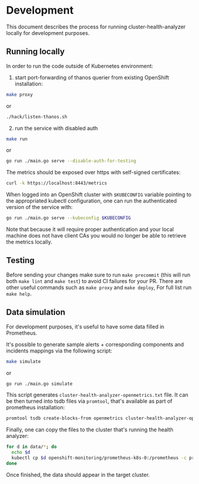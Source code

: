 # Development

This document describes the process for running cluster-health-analyzer locally for development purposes.

## Running locally

In order to run the code outside of Kubernetes environment:

1. start port-forwarding of thanos querier from existing OpenShift installation:

``` sh
make proxy
```
or
``` sh
./hack/listen-thanos.sh
```

2. run the service with disabled auth

``` sh
make run
```
or
``` sh
go run ./main.go serve --disable-auth-for-testing
```

The metrics should be exposed over https with self-signed certificates:

``` sh
curl -k https://localhost:8443/metrics
```

When logged into an OpenShift cluster with `$KUBECONFIG` variable pointing
to the appropriated kubectl configuration, one can run the authenticated version
of the service with:

``` sh
go run ./main.go serve --kubeconfig $KUBECONFIG
```

Note that because it will require proper authentication and your local machine 
does not have client CAs you would no longer be able to retrieve the metrics locally.

## Testing

Before sending your changes make sure to run `make precommit` (this will run both `make lint` and `make test`)
to avoid CI failures for your PR. There are other useful commands such as `make proxy` and `make deploy`, For
full list run `make help`.

## Data simulation

For development purposes, it's useful to have some data filled in Prometheus.

It's possible to generate sample alerts + corresponding components and incidents
mappings via the following script:

``` sh
make simulate
```
or
``` sh
go run ./main.go simulate
```

This script generates `cluster-health-analyzer-openmetrics.txt` file. It can be
then turned into tsdb files via `promtool`, that's available as part of prometheus
installation:

``` sh
promtool tsdb create-blocks-from openmetrics cluster-health-analyzer-openmetrics.txt
```

Finally, one can copy the files to the cluster that's running the health analyzer:

``` sh
for d in data/*; do
  echo $d
  kubectl cp $d openshift-monitoring/prometheus-k8s-0:/prometheus -c prometheus
done
```

Once finished, the data should appear in the target cluster.
